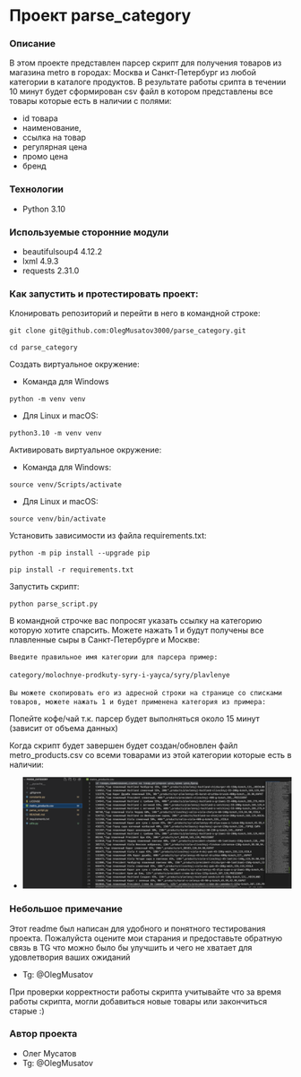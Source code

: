 # Проект parse_category

### Описание
В этом проекте представлен парсер скрипт для получения товаров из магазина metro в городах: Москва и Санкт-Петербург из любой категории в каталоге продуктов. В результате работы срипта в течении 10 минут будет сформирован csv файл в котором представлены все товары которые есть в наличии с полями:
- id товара
- наименование,
- ссылка на товар
- регулярная цена
- промо цена
- бренд

### Технологии
- Python 3.10

### Используемые сторонние модули
- beautifulsoup4 4.12.2
- lxml 4.9.3
- requests 2.31.0

### Как запустить и протестировать проект:

Клонировать репозиторий и перейти в него в командной строке:

```
git clone git@github.com:OlegMusatov3000/parse_category.git
```

```
cd parse_category
```

Cоздать виртуальное окружение:

- Команда для Windows

```
python -m venv venv
```

- Для Linux и macOS:

```
python3.10 -m venv venv
```

Активировать виртуальное окружение:

- Команда для Windows:

```
source venv/Scripts/activate
```

- Для Linux и macOS:

```
source venv/bin/activate
```

Установить зависимости из файла requirements.txt:

```
python -m pip install --upgrade pip
```

```
pip install -r requirements.txt
```

Запустить скрипт:

```
python parse_script.py
```

В командной строчке вас попросят указать ссылку на категорию которую хотите спарсить. Можете нажать 1 и будут получены все плавленные сыры в Санкт-Петербурге и Москве:

```
Введите правильное имя категории для парсера пример:

category/molochnye-prodkuty-syry-i-yayca/syry/plavlenye 

Вы можете скопировать его из адресной строки на странице со списками
товаров, можете нажать 1 и будет применена категория из примера:
```

Попейте кофе/чай т.к. парсер будет выполняться около 15 минут (зависит от объема данных)

Когда скрипт будет завершен будет создан/обновлен файл metro_products.csv со всеми товарами из этой категории которые есть в наличии:

- ![результат работы](./Screenshot.png)

### Небольшое примечание
Этот readme был написан для удобного и понятного тестирования проекта. Пожалуйста оцените мои старания и предоставьте обратную связь в TG что можно было бы улучшить и чего не хватает для удовлетвория ваших ожиданий

- Tg: @OlegMusatov

При проверки корректности работы скрипта учитывайте что за время работы скрипта, могли добавиться новые товары или закончиться старые :)

### Автор проекта 
- Олег Мусатов
- Tg: @OlegMusatov
